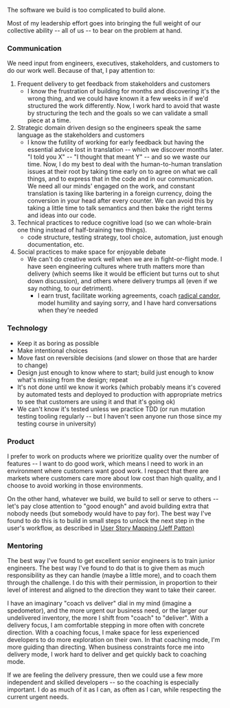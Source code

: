 The software we build is too complicated to build alone.

Most of my leadership effort goes into bringing the full weight of our
collective ability -- all of us -- to bear on the problem at hand.

### Communication

We need input from engineers, executives, stakeholders, and customers to do our
work well. Because of that, I pay attention to:

1. Frequent delivery to get feedback from stakeholders and customers
    - I know the frustration of building for months and discovering it's the wrong
      thing, and we could have known it a few weeks in if we'd structured the work
      differently. Now, I work hard to avoid that waste by structuring the tech
      and the goals so we can validate a small piece at a time.
2. Strategic domain driven design so the engineers speak the same language as the
   stakeholders and customers
    - I know the futility of working for early feedback but having the essential
      advice lost in translation -- which we discover months later. "I told you X"
      -- "I thought that meant Y" -- and so we waste our time. Now, I do my best
      to deal with the human-to-human translation issues at their root by taking
      time early on to agree on what we call things, and to express that in the
      code and in our communication. We need all our minds' engaged on the work,
      and constant translation is taxing like bartering in a foreign currency,
      doing the conversion in your head after every counter. We can avoid this by
      taking a little time to talk semantics and then bake the right terms and
      ideas into our code.
3. Technical practices to reduce cognitive load (so we can whole-brain one thing
   instead of half-braining two things).
    - code structure, testing strategy, tool choice, automation, just enough
      documentation, etc.
4. Social practices to make space for enjoyable debate
    - We can't do creative work well when we are in fight-or-flight mode. I have
      seen engineering cultures where truth matters more than delivery (which
      seems like it would be efficient but turns out to shut down discussion),
      and others where delivery trumps all (even if we say nothing, to our
      detriment).
       - I earn trust, facilitate working agreements, coach
         [radical candor](https://www.radicalcandor.com/our-approach),
         model humility and
         saying sorry, and I have hard conversations when they're needed

### Technology

- Keep it as boring as possible
- Make intentional choices
- Move fast on reversible decisions (and slower on those that are harder to
  change)
- Design just enough to know where to start; build just enough to know what's
  missing from the design; repeat
- It's not done until we know it works (which probably means it's covered by
  automated tests and deployed to production with appropriate metrics to see
  that customers are using it and that it's going ok)
- We can't know it's tested unless we practice TDD (or run mutation testing
  tooling regularly -- but I haven't seen anyone run those since my testing
  course in university)


### Product

I prefer to work on products where we prioritize quality over the number of
features -- I want to do good work, which means I need to work in an environment
where customers want good work. I respect that there are markets where customers
care more about low cost than high quality, and I choose to avoid working in
those environments.

On the other hand, whatever we build, we build to sell or serve to others --
let's pay close attention to "good enough" and avoid building extra that nobody
needs (but somebody would have to pay for). The best way I've found to do this
is to build in small steps to unlock the next step in the user's workflow, as
described in [User Story Mapping (Jeff Patton)](https://jpattonassociates.com/story-mapping/)

### Mentoring

The best way I've found to get excellent senior engineers is to train junior
engineers. The best way I've found to do that is to give them as much
responsibility as they can handle (maybe a little more), and to coach them
through the challenge. I do this with their permission, in proportion to their
level of interest and aligned to the direction they want to take their career.

I have an imaginary "coach vs deliver" dial in my mind (imagine a spedometor),
and the more urgent our business need, or the larger our undelivered inventory,
the more I shift from "coach" to "deliver". With a delivery focus, I am
comfortable stepping in more often with concrete direction. With a coaching
focus, I make space for less experienced developers to do more exploration on
their own. In that coaching mode, I'm more guiding than directing. When business
constraints force me into delivery mode, I work hard to deliver and get quickly
back to coaching mode.

If we are feeling the delivery pressure, then we could use a few more
independent and skilled developers -- so the coaching is especially important. I
do as much of it as I can, as often as I can, while respecting the current
urgent needs.

